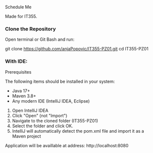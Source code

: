 Schedule Me

Made for IT355.


### Clone the Repository

Open terminal or Git Bash and run:

git clone https://github.com/anjaPopovic/IT355-PZ01.git
cd IT355-PZ01


### With IDE:

Prerequisites

The following items should be installed in your system:
- Java 17+  
- Maven 3.8+  
- Any modern IDE (IntelliJ IDEA, Eclipse)

1. Open IntelliJ IDEA
2. Click "Open" (not "Import")
3. Navigate to the cloned folder (IT355-PZ01)
4. Select the folder and click OK.
5. IntelliJ will automatically detect the pom.xml file and import it as a Maven project

Application will be availlable at address:  http://localhost:8080


